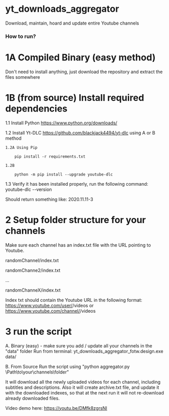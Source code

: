 # yt_downloads_aggregator
Download, maintain, hoard and update entire Youtube channels 

### How to run?

# 1A Compiled Binary (easy method)
Don't need to install anything, just download the repository and extract the files somewhere

# 1B (from source) Install required dependencies
1.1 Install Python https://www.python.org/downloads/

1.2 Install Yt-DLC https://github.com/blackjack4494/yt-dlc using A or B method

	1.2A Using Pip

		pip install -r requirements.txt 

	1.2B

		python -m pip install --upgrade youtube-dlc


1.3 Verify it has been installed properly, run the following command: youtube-dlc --version

Should return something like:  2020.11.11-3


# 2 Setup folder structure for your channels
Make sure each channel has an index.txt file with the URL pointing to Youtube.

randomChannel/index.txt

randomChanne2/index.txt

...

randomChanneX/index.txt


Index txt should contain the Youtube URL in the following format: 
https://www.youtube.com/user/<username>/videos
	or
https://www.youtube.com/channel/<channel-ID>/videos

# 3 run the script 
A. Binary (easy) - make sure you add / update all your channels in the "data" folder
Run from terminal: yt_downloads_aggregator_fotw.design.exe data/

B. From Source
Run the script using "python aggregator.py \Path\to\your\channels\folder\"



It will download all the newly uploaded videos for each channel, including subtitles and descriptions.
Also it will create archive.txt file, and update it with the downloaded indexes, so that at the next run it will not re-download already downloaded files.

Video demo here: https://youtu.be/DMfk8zgrsNI 